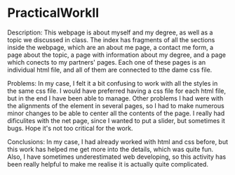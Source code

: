 # PracticalWorkII

Description:
This webpage is about myself and my degree, as well as a topic we discussed in class. The index has fragments of all the sections inside the webpage, which are an about me page, a contact me form, a page about the topic, a page with information about my degree, and a page which conects to my partners' pages. Each one of these pages is an individual html file, and all of them are connected to tthe dame css file. 

Problems: 
In my case, I felt it a bit confusing to work with all the styles in the same css file. I would have preferred having a css file for each html file, but in the end I have been able to manage. 
Other problems I had were with the alignments of the element in several pages, so I had to make numerous minor changes to be able to center all the contents of the page. 
I really had dificulites with the net page, since I wanted to put a slider, but sometimes it bugs. Hope it's not too critical for the work.

Conclusions:
In my case, I had already worked with html and css before, but this work has helped me get more into the details, which was quite fun. 
Also, I have sometimes underestimated web developing, so this activity has been really helpful to make me realise it is actually quite complicated. 
